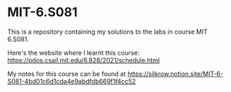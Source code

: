 # MIT-6.S081

This is a repository containing my solutions to the labs in course MIT 6.S081. 

Here's the website where I learnt this course: https://pdos.csail.mit.edu/6.828/2021/schedule.html

My notes for this course can be found at https://silkrow.notion.site/MIT-6-S081-4bd01c6d1cda4e9abdfdb669f1f4cc52
